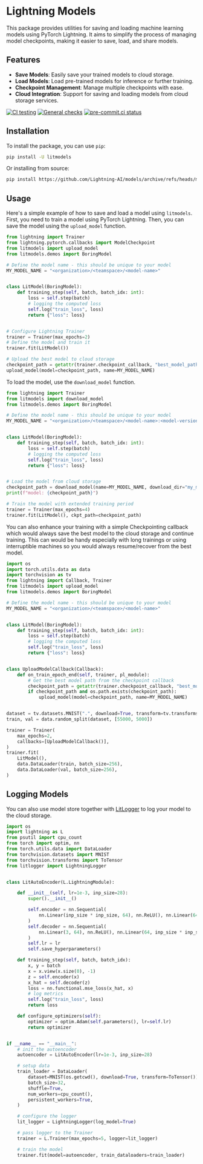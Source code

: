 # Lightning Models

This package provides utilities for saving and loading machine learning models using PyTorch Lightning. It aims to simplify the process of managing model checkpoints, making it easier to save, load, and share models.

## Features

- **Save Models**: Easily save your trained models to cloud storage.
- **Load Models**: Load pre-trained models for inference or further training.
- **Checkpoint Management**: Manage multiple checkpoints with ease.
- **Cloud Integration**: Support for saving and loading models from cloud storage services.

[![CI testing](https://github.com/Lightning-AI/models/actions/workflows/ci-testing.yml/badge.svg?event=push)](https://github.com/Lightning-AI/models/actions/workflows/ci-testing.yml)
[![General checks](https://github.com/Lightning-AI/models/actions/workflows/ci-checks.yml/badge.svg?event=push)](https://github.com/Lightning-AI/models/actions/workflows/ci-checks.yml)
[![pre-commit.ci status](https://results.pre-commit.ci/badge/github/Lightning-AI/models/main.svg?badge_token=mqheL1-cTn-280Vx4cJUdg)](https://results.pre-commit.ci/latest/github/Lightning-AI/models/main?badge_token=mqheL1-cTn-280Vx4cJUdg)

## Installation

To install the package, you can use `pip`:

```bash
pip install -U litmodels
```

Or installing from source:

```bash
pip install https://github.com/Lightning-AI/models/archive/refs/heads/main.zip
```

## Usage

Here's a simple example of how to save and load a model using `litmodels`. First, you need to train a model using PyTorch Lightning. Then, you can save the model using the `upload_model` function.

```python
from lightning import Trainer
from lightning.pytorch.callbacks import ModelCheckpoint
from litmodels import upload_model
from litmodels.demos import BoringModel

# Define the model name - this should be unique to your model
MY_MODEL_NAME = "<organization>/<teamspace>/<model-name>"


class LitModel(BoringModel):
    def training_step(self, batch, batch_idx: int):
        loss = self.step(batch)
        # logging the computed loss
        self.log("train_loss", loss)
        return {"loss": loss}


# Configure Lightning Trainer
trainer = Trainer(max_epochs=2)
# Define the model and train it
trainer.fit(LitModel())

# Upload the best model to cloud storage
checkpoint_path = getattr(trainer.checkpoint_callback, "best_model_path")
upload_model(model=checkpoint_path, name=MY_MODEL_NAME)
```

To load the model, use the `download_model` function.

```python
from lightning import Trainer
from litmodels import download_model
from litmodels.demos import BoringModel

# Define the model name - this should be unique to your model
MY_MODEL_NAME = "<organization>/<teamspace>/<model-name>:<model-version>"


class LitModel(BoringModel):
    def training_step(self, batch, batch_idx: int):
        loss = self.step(batch)
        # logging the computed loss
        self.log("train_loss", loss)
        return {"loss": loss}


# Load the model from cloud storage
checkpoint_path = download_model(name=MY_MODEL_NAME, download_dir="my_models")
print(f"model: {checkpoint_path}")

# Train the model with extended training period
trainer = Trainer(max_epochs=4)
trainer.fit(LitModel(), ckpt_path=checkpoint_path)
```

You can also enhance your training with a simple Checkpointing callback which would always save the best model to the cloud storage and continue training.
This can would be handy especially with long trainings or using interruptible machines so you would always resume/recover from the best model.

```python
import os
import torch.utils.data as data
import torchvision as tv
from lightning import Callback, Trainer
from litmodels import upload_model
from litmodels.demos import BoringModel

# Define the model name - this should be unique to your model
MY_MODEL_NAME = "<organization>/<teamspace>/<model-name>"


class LitModel(BoringModel):
    def training_step(self, batch, batch_idx: int):
        loss = self.step(batch)
        # logging the computed loss
        self.log("train_loss", loss)
        return {"loss": loss}


class UploadModelCallback(Callback):
    def on_train_epoch_end(self, trainer, pl_module):
        # Get the best model path from the checkpoint callback
        checkpoint_path = getattr(trainer.checkpoint_callback, "best_model_path")
        if checkpoint_path and os.path.exists(checkpoint_path):
            upload_model(model=checkpoint_path, name=MY_MODEL_NAME)


dataset = tv.datasets.MNIST(".", download=True, transform=tv.transforms.ToTensor())
train, val = data.random_split(dataset, [55000, 5000])

trainer = Trainer(
    max_epochs=2,
    callbacks=[UploadModelCallback()],
)
trainer.fit(
    LitModel(),
    data.DataLoader(train, batch_size=256),
    data.DataLoader(val, batch_size=256),
)
```

## Logging Models

You can also use model store together with [LitLogger](https://github.com/gridai/lit-logger) to log your model to the cloud storage.

```python
import os
import lightning as L
from psutil import cpu_count
from torch import optim, nn
from torch.utils.data import DataLoader
from torchvision.datasets import MNIST
from torchvision.transforms import ToTensor
from litlogger import LightningLogger


class LitAutoEncoder(L.LightningModule):

    def __init__(self, lr=1e-3, inp_size=28):
        super().__init__()

        self.encoder = nn.Sequential(
            nn.Linear(inp_size * inp_size, 64), nn.ReLU(), nn.Linear(64, 3)
        )
        self.decoder = nn.Sequential(
            nn.Linear(3, 64), nn.ReLU(), nn.Linear(64, inp_size * inp_size)
        )
        self.lr = lr
        self.save_hyperparameters()

    def training_step(self, batch, batch_idx):
        x, y = batch
        x = x.view(x.size(0), -1)
        z = self.encoder(x)
        x_hat = self.decoder(z)
        loss = nn.functional.mse_loss(x_hat, x)
        # log metrics
        self.log("train_loss", loss)
        return loss

    def configure_optimizers(self):
        optimizer = optim.Adam(self.parameters(), lr=self.lr)
        return optimizer


if __name__ == "__main__":
    # init the autoencoder
    autoencoder = LitAutoEncoder(lr=1e-3, inp_size=28)

    # setup data
    train_loader = DataLoader(
        dataset=MNIST(os.getcwd(), download=True, transform=ToTensor()),
        batch_size=32,
        shuffle=True,
        num_workers=cpu_count(),
        persistent_workers=True,
    )

    # configure the logger
    lit_logger = LightningLogger(log_model=True)

    # pass logger to the Trainer
    trainer = L.Trainer(max_epochs=5, logger=lit_logger)

    # train the model
    trainer.fit(model=autoencoder, train_dataloaders=train_loader)
```
